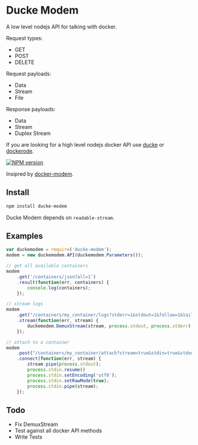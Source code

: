 # Ducke Modem

A low level nodejs API for talking with docker.

Request types:
- GET
- POST
- DELETE

Request payloads:
- Data
- Stream
- File

Response payloads:
- Data
- Stream
- Duplex Stream

If you are looking for a high level nodejs docker API use [ducke](https://github.com/metocean/ducke) or [dockerode](https://github.com/apocas/dockerode/).

[![NPM version](https://badge.fury.io/js/ducke-modem.svg)](http://badge.fury.io/js/ducke-modem)

Insipred by [docker-modem](https://github.com/apocas/docker-modem).

## Install

```sh
npm install ducke-modem
```

Ducke Modem depends on `readable-stream`.

## Examples

```js
var duckemodem = require('ducke-modem');
modem = new duckemodem.API(duckemodem.Parameters());

// get all available containers
modem
    .get('/containers/json?all=1')
    .result(function(err, containers) {
        console.log(containers);
    });

// stream logs
modem
    .get("/containers/my_container/logs?stderr=1&stdout=1&follow=1&tail=10")
    .stream(function(err, stream) {
        duckemodem.DemuxStream(stream, process.stdout, process.stderr);
    });

// attach to a container
modem
    .post("/containers/my_container/attach?stream=true&stdin=true&stdout=true&stderr=true", {})
    .connect(function(err, stream) {
        stream.pipe(process.stdout);
        process.stdin.resume()
        process.stdin.setEncoding('utf8');
        process.stdin.setRawMode(true);
        process.stdin.pipe(stream);
    });
```

## Todo

- Fix DemuxStream
- Test against all docker API methods
- Write Tests